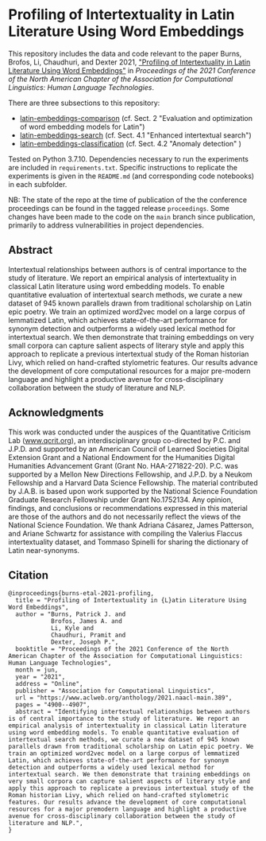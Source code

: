 # Profiling of Intertextuality in Latin Literature Using Word Embeddings

This repository includes the data and code relevant to the paper Burns, Brofos, Li, Chaudhuri, and Dexter 2021, ["Profiling of Intertextuality in Latin Literature Using Word Embeddings"](https://www.aclweb.org/anthology/2021.naacl-main.389/) in *Proceedings of the 2021 Conference of the North American Chapter of the Association for Computational Linguistics: Human Language Technologies*.

There are three subsections to this repository:

- [latin-embeddings-comparison](https://github.com/QuantitativeCriticismLab/NAACL-HLT-2021-Latin-Intertextuality/tree/main/latin-embeddings-classification) (cf. Sect. 2 "Evaluation and optimization of word embedding models for Latin")
- [latin-embeddings-search](https://github.com/QuantitativeCriticismLab/NAACL-HLT-2021-Latin-Intertextuality/tree/main/latin-embeddings-search) (cf. Sect. 4.1 "Enhanced intertextual search")
- [latin-embeddings-classification](https://github.com/QuantitativeCriticismLab/NAACL-HLT-2021-Latin-Intertextuality/tree/main/latin-embeddings-comparison) (cf. Sect. 4.2 "Anomaly detection" )

Tested on Python 3.7.10. Dependencies necessary to run the experiments are included in ```requirements.txt```. Specific instructions to replicate the experiments is given in the ```README.md``` (and corresponding code notebooks) in each subfolder. 

NB: The state of the repo at the time of publication of the the conference proceedings can be found in the tagged release `proceedings`. Some changes have been made to the code on the `main` branch since publication, primarily to address vulnerabilities in project dependencies.

## Abstract

Intertextual relationships between authors is of central importance to the study of literature. We report an empirical analysis of intertextuality in classical Latin literature using word embedding models. To enable quantitative evaluation of intertextual search methods, we curate a new dataset of 945 known parallels drawn from traditional scholarship on Latin epic poetry. We train an optimized word2vec model on a large corpus of lemmatized Latin, which achieves state-of-the-art performance for synonym detection and outperforms a widely used lexical method for intertextual search. We then demonstrate that training embeddings on very small corpora can capture salient aspects of literary style and apply this approach to replicate a previous intertextual study of the Roman historian Livy, which relied on hand-crafted stylometric features. Our results advance the development of core computational resources for a major pre-modern language and highlight a productive avenue for cross-disciplinary collaboration between the study of literature and NLP.

## Acknowledgments

This work was conducted under the auspices of the Quantitative Criticism Lab (www.qcrit.org), an interdisciplinary group co-directed by P.C. and J.P.D. and supported by an American Council of Learned Societies Digital Extension Grant and a National Endowment for the Humanities Digital Humanities Advancement Grant (Grant No. HAA-271822-20). P.C. was supported by a Mellon New Directions Fellowship, and J.P.D. by a Neukom Fellowship and a Harvard Data Science Fellowship. The material contributed by J.A.B. is based upon work supported by the National Science Foundation Graduate Research Fellowship under Grant No.1752134. Any opinion, findings, and conclusions or recommendations expressed in this material are those of the authors and do not necessarily reflect the views of the National Science Foundation. We thank Adriana Cásarez, James Patterson, and Ariane Schwartz for assistance with compiling the Valerius Flaccus intertextuality dataset, and Tommaso Spinelli for sharing the dictionary of Latin near-synonyms.

## Citation
```
@inproceedings{burns-etal-2021-profiling,
  title = "Profiling of Intertextuality in {L}atin Literature Using Word Embeddings",
  author = "Burns, Patrick J. and
            Brofos, James A. and
            Li, Kyle and
            Chaudhuri, Pramit and
            Dexter, Joseph P.",
  booktitle = "Proceedings of the 2021 Conference of the North American Chapter of the Association for Computational Linguistics: Human Language Technologies",
  month = jun,
  year = "2021",
  address = "Online",
  publisher = "Association for Computational Linguistics",
  url = "https://www.aclweb.org/anthology/2021.naacl-main.389",
  pages = "4900--4907",
  abstract = "Identifying intertextual relationships between authors is of central importance to the study of literature. We report an empirical analysis of intertextuality in classical Latin literature using word embedding models. To enable quantitative evaluation of intertextual search methods, we curate a new dataset of 945 known parallels drawn from traditional scholarship on Latin epic poetry. We train an optimized word2vec model on a large corpus of lemmatized Latin, which achieves state-of-the-art performance for synonym detection and outperforms a widely used lexical method for intertextual search. We then demonstrate that training embeddings on very small corpora can capture salient aspects of literary style and apply this approach to replicate a previous intertextual study of the Roman historian Livy, which relied on hand-crafted stylometric features. Our results advance the development of core computational resources for a major premodern language and highlight a productive avenue for cross-disciplinary collaboration between the study of literature and NLP.",
}
```